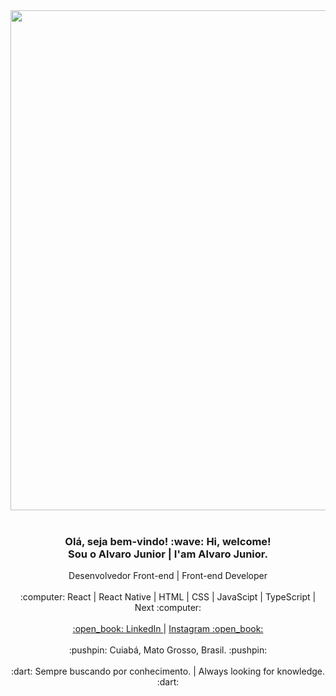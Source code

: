 <div align="center">
  <img src="https://user-images.githubusercontent.com/64383944/150641882-056dca5a-57e3-42e4-a5b5-e3fe04932de5.png" width="800px"/>
</div>

<br />

<div align="center">
  <h3>
    <b>
      Olá, seja bem-vindo! :wave: Hi, welcome! <br /> Sou o Alvaro Junior | I'am Alvaro Junior.    
    </b>
  </h3>
  
  <span>
    Desenvolvedor Front-end | Front-end Developer 
  </span>
  
  <br />
  <br />
  
  <span>
    :computer: React | React Native | HTML | CSS | JavaScipt | TypeScript | Next :computer:
  </span>
  
  <br />
  <br />
  
  <span>
    <a targe="_blank" href="https://www.linkedin.com/in/alvaro-junior-831299183/">
      <span>
        :open_book: LinkedIn
      </span>
    </a>
    <span>
      |
    </span>
    <a targe="_blank" href="https://www.instagram.com/ajunior_c/">
      <span>
         Instagram :open_book:
      </span>
    </a>
  </span>
  
  <br />
  <br />
  
  <span>
    :pushpin: Cuiabá, Mato Grosso, Brasil. :pushpin:
  </span>
  
  <br />
  <br />
  
  <span>
    :dart: Sempre buscando por conhecimento. | Always looking for knowledge. :dart:
  </span>
</div>
